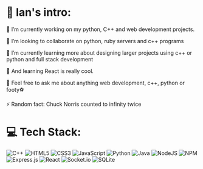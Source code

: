 # 💫 Ian's intro:
🔭 I’m currently working on my python, C++ and web development projects.<br>

👯 I’m looking to collaborate on python, ruby servers and c++ programs <br>

🌱 I’m currently learning more about designing larger projects using c++ or python and full stack development <br>

 🌱 And learning React is really cool. <br>

💬 Feel free to ask me about anything web development, c++, python or footy⚽ <br>

⚡ Random fact: Chuck Norris counted to infinity twice

<!---
🤝 I’m looking for help with<br>
-->

# 💻 Tech Stack:
![C++](https://img.shields.io/badge/c++-%2300599C.svg?style=flat&logo=c%2B%2B&logoColor=white) 
![HTML5](https://img.shields.io/badge/html5-%23E34F26.svg?style=flat&logo=html5&logoColor=white) 
![CSS3](https://img.shields.io/badge/css3-%231572B6.svg?style=flat&logo=css3&logoColor=white) 
![JavaScript](https://img.shields.io/badge/javascript-%23323330.svg?style=flat&logo=javascript&logoColor=%23F7DF1E) 
![Python](https://img.shields.io/badge/python-3670A0?style=flat&logo=python&logoColor=ffdd54) ![Java](https://img.shields.io/badge/java-%23ED8B00.svg?style=flat&logo=java&logoColor=white) 
![NodeJS](https://img.shields.io/badge/node.js-6DA55F?style=flat&logo=node.js&logoColor=white)
![NPM](https://img.shields.io/badge/NPM-%23000000.svg?style=flat&logo=npm&logoColor=white)
![Express.js](https://img.shields.io/badge/express.js-%23404d59.svg?style=flat&logo=express&logoColor=%2361DAFB) 
![React](https://img.shields.io/badge/react-%2320232a.svg?style=flat&logo=react&logoColor=%2361DAFB)
![Socket.io](https://img.shields.io/badge/Socket.io-black?style=flat&logo=socket.io&badgeColor=010101) 
![SQLite](https://img.shields.io/badge/sqlite-%2307405e.svg?style=flat&logo=sqlite&logoColor=white)

<!---
# 📊 GitHub Stats:
![](https://github-readme-stats.vercel.app/api?username=ianmusembi&theme=merko&hide_border=false&include_all_commits=true&count_private=true)<br/>
![](https://github-readme-streak-stats.herokuapp.com/?user=ianmusembi&theme=merko&hide_border=false)<br/>
![](https://github-readme-stats.vercel.app/api/top-langs/?username=ianmusembi&theme=merko&hide_border=false&include_all_commits=true&count_private=true&layout=compact)
-->

<!---
[![](https://visitcount.itsvg.in/api?id=ianmusembi&icon=0&color=0)](https://visitcount.itsvg.in)
-->

